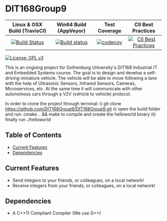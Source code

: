# DIT168Group9

| Linux & OSX Build (TravisCI) | Win64 Build (AppVeyor) | Test Coverage | CII Best Practices |
| :--------------------------: | :--------------------: | :-----------: | :----------------: |
[![Build Status](https://travis-ci.org/DIT168Group9/DIT168Group9.svg?branch=master)](https://travis-ci.org/DIT168Group9/DIT168Group9) | [![Build status](https://ci.appveyor.com/api/projects/status/oa5xoxv8kso8h1yr?svg=true)](https://ci.appveyor.com/project/guschefi/dit168group9) | [![codecov](https://codecov.io/gh/DIT168Group9/DIT168Group9/branch/master/graph/badge.svg)](https://codecov.io/gh/DIT168Group9/DIT168Group9) | [![CII Best Practices](https://bestpractices.coreinfrastructure.org/projects/1665/badge)](https://bestpractices.coreinfrastructure.org/projects/1665) |

[![License: GPL v3](https://img.shields.io/badge/License-GPL%20v3-blue.svg)](https://www.gnu.org/licenses/gpl-3.0)

This is an ongoing project for Gothenburg University's DIT168 Industrial IT and Embedded Systems course. The goal is to design and develop a self-driving miniature vehicle. The vehicle will be able to move following a lane with the help of Ultrasonic Sensors, Infrared Sensors, Cameras, Microservices, etc. At the same time it will communicate with other autonomous cars through a V2V (vehicle to vehicle) protocol.

In order to clone the project through terminal: 
i) git clone https://github.com/DIT168Group9/DIT168Group9.git
ii) open the build folder and run: cmake .. && make to compile and create the helloworld binary
iii) finally run ./helloworld

## Table of Contents
* [Current Features](#current-features)
* [Dependencies](#dependencies)

## Current Features
* Send integers to your friends, or colleagues, on a local network!
* Receive integers from your friends, or colleagues, on a local network!

## Dependencies
* A C++11 Compliant Compiler (We use G++)
